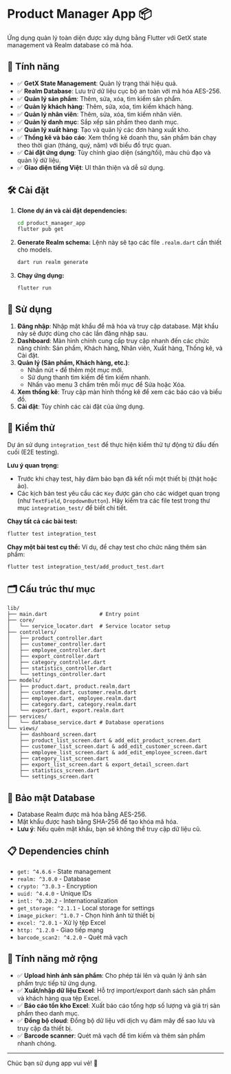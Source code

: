 # Product Manager App 📦

Ứng dụng quản lý toàn diện được xây dựng bằng Flutter với GetX state management và Realm database có mã hóa.

## 🌟 Tính năng

- ✅ **GetX State Management**: Quản lý trạng thái hiệu quả.
- ✅ **Realm Database**: Lưu trữ dữ liệu cục bộ an toàn với mã hóa AES-256.
- ✅ **Quản lý sản phẩm**: Thêm, sửa, xóa, tìm kiếm sản phẩm.
- ✅ **Quản lý khách hàng**: Thêm, sửa, xóa, tìm kiếm khách hàng.
- ✅ **Quản lý nhân viên**: Thêm, sửa, xóa, tìm kiếm nhân viên.
- ✅ **Quản lý danh mục**: Sắp xếp sản phẩm theo danh mục.
- ✅ **Quản lý xuất hàng**: Tạo và quản lý các đơn hàng xuất kho.
- ✅ **Thống kê và báo cáo**: Xem thống kê doanh thu, sản phẩm bán chạy theo thời gian (tháng, quý, năm) với biểu đồ trực quan.
- ✅ **Cài đặt ứng dụng**: Tùy chỉnh giao diện (sáng/tối), màu chủ đạo và quản lý dữ liệu.
- ✅ **Giao diện tiếng Việt**: UI thân thiện và dễ sử dụng.

## 🛠 Cài đặt

1. **Clone dự án và cài đặt dependencies:**
   ```bash
   cd product_manager_app
   flutter pub get
   ```

2. **Generate Realm schema:**
   Lệnh này sẽ tạo các file `.realm.dart` cần thiết cho models.
   ```bash
   dart run realm generate
   ```

3. **Chạy ứng dụng:**
   ```bash
   flutter run
   ```

## 📱 Sử dụng

1. **Đăng nhập**: Nhập mật khẩu để mã hóa và truy cập database. Mật khẩu này sẽ được dùng cho các lần đăng nhập sau.
2. **Dashboard**: Màn hình chính cung cấp truy cập nhanh đến các chức năng chính: Sản phẩm, Khách hàng, Nhân viên, Xuất hàng, Thống kê, và Cài đặt.
3. **Quản lý (Sản phẩm, Khách hàng, etc.)**:
    - Nhấn nút `+` để thêm một mục mới.
    - Sử dụng thanh tìm kiếm để tìm kiếm nhanh.
    - Nhấn vào menu 3 chấm trên mỗi mục để Sửa hoặc Xóa.
4. **Xem thống kê**: Truy cập màn hình thống kê để xem các báo cáo và biểu đồ.
5. **Cài đặt**: Tùy chỉnh các cài đặt của ứng dụng.

## 🧪 Kiểm thử

Dự án sử dụng `integration_test` để thực hiện kiểm thử tự động từ đầu đến cuối (E2E testing).

**Lưu ý quan trọng:**
- Trước khi chạy test, hãy đảm bảo bạn đã kết nối một thiết bị (thật hoặc ảo).
- Các kịch bản test yêu cầu các `Key` được gán cho các widget quan trọng (như `TextField`, `DropdownButton`). Hãy kiểm tra các file test trong thư mục `integration_test/` để biết chi tiết.

**Chạy tất cả các bài test:**
```bash
flutter test integration_test
```

**Chạy một bài test cụ thể:**
Ví dụ, để chạy test cho chức năng thêm sản phẩm:
```bash
flutter test integration_test/add_product_test.dart
```

## 🗂 Cấu trúc thư mục

```
lib/
├── main.dart                 # Entry point
├── core/
│   └── service_locator.dart  # Service locator setup
├── controllers/
│   ├── product_controller.dart
│   ├── customer_controller.dart
│   ├── employee_controller.dart
│   ├── export_controller.dart
│   ├── category_controller.dart
│   ├── statistics_controller.dart
│   └── settings_controller.dart
├── models/
│   ├── product.dart, product.realm.dart
│   ├── customer.dart, customer.realm.dart
│   ├── employee.dart, employee.realm.dart
│   ├── category.dart, category.realm.dart
│   └── export.dart, export.realm.dart
├── services/
│   └── database_service.dart # Database operations
└── views/
    ├── dashboard_screen.dart
    ├── product_list_screen.dart & add_edit_product_screen.dart
    ├── customer_list_screen.dart & add_edit_customer_screen.dart
    ├── employee_list_screen.dart & add_edit_employee_screen.dart
    ├── category_list_screen.dart
    ├── export_list_screen.dart & export_detail_screen.dart
    ├── statistics_screen.dart
    └── settings_screen.dart
```

## 🔐 Bảo mật Database

- Database Realm được mã hóa bằng AES-256.
- Mật khẩu được hash bằng SHA-256 để tạo khóa mã hóa.
- **Lưu ý**: Nếu quên mật khẩu, bạn sẽ không thể truy cập dữ liệu cũ.

## 📋 Dependencies chính

- `get: ^4.6.6` - State management
- `realm: ^3.0.0` - Database
- `crypto: ^3.0.3` - Encryption
- `uuid: ^4.4.0` - Unique IDs
- `intl: ^0.20.2` - Internationalization
- `get_storage: ^2.1.1` - Local storage for settings
- `image_picker: ^1.0.7` - Chọn hình ảnh từ thiết bị
- `excel: ^2.0.1` - Xử lý tệp Excel
- `http: ^1.2.0` - Giao tiếp mạng
- `barcode_scan2: ^4.2.0` - Quét mã vạch

## 🚀 Tính năng mở rộng

- ✅ **Upload hình ảnh sản phẩm**: Cho phép tải lên và quản lý ảnh sản phẩm trực tiếp từ ứng dụng.
- ✅ **Xuất/nhập dữ liệu Excel**: Hỗ trợ import/export danh sách sản phẩm và khách hàng qua tệp Excel.
- ✅ **Báo cáo tồn kho Excel**: Xuất báo cáo tổng hợp số lượng và giá trị sản phẩm theo danh mục.
- ✅ **Đồng bộ cloud**: Đồng bộ dữ liệu với dịch vụ đám mây để sao lưu và truy cập đa thiết bị.
- ✅ **Barcode scanner**: Quét mã vạch để tìm kiếm và thêm sản phẩm nhanh chóng.

---

Chúc bạn sử dụng app vui vẻ! 🎉
